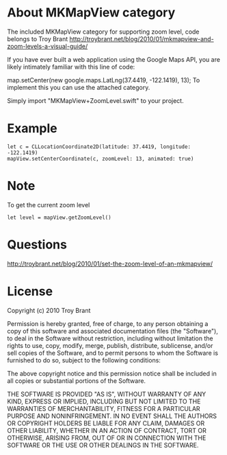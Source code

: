 # About MKMapView category
The included MKMapView category for supporting zoom level, code belongs to Troy Brant
http://troybrant.net/blog/2010/01/mkmapview-and-zoom-levels-a-visual-guide/

If you have ever built a web application using the Google Maps API, you are likely intimately familiar with this line of code:

map.setCenter(new google.maps.LatLng(37.4419, -122.1419), 13);
To implement this you can use the attached category. 

Simply import "MKMapView+ZoomLevel.swift" to your project. 


# Example


	let c = CLLocationCoordinate2D(latitude: 37.4419, longitude: -122.1419)
    mapView.setCenterCoordinate(c, zoomLevel: 13, animated: true)



# Note
To get the current zoom level 

	let level = mapView.getZoomLevel()


# Questions
http://troybrant.net/blog/2010/01/set-the-zoom-level-of-an-mkmapview/


# License
Copyright (c) 2010 Troy Brant

Permission is hereby granted, free of charge, to any person obtaining a copy
of this software and associated documentation files (the "Software"), to deal
in the Software without restriction, including without limitation the rights
to use, copy, modify, merge, publish, distribute, sublicense, and/or sell
copies of the Software, and to permit persons to whom the Software is
furnished to do so, subject to the following conditions:

The above copyright notice and this permission notice shall be included in
all copies or substantial portions of the Software.

THE SOFTWARE IS PROVIDED "AS IS", WITHOUT WARRANTY OF ANY KIND, EXPRESS OR
IMPLIED, INCLUDING BUT NOT LIMITED TO THE WARRANTIES OF MERCHANTABILITY,
FITNESS FOR A PARTICULAR PURPOSE AND NONINFRINGEMENT. IN NO EVENT SHALL THE
AUTHORS OR COPYRIGHT HOLDERS BE LIABLE FOR ANY CLAIM, DAMAGES OR OTHER
LIABILITY, WHETHER IN AN ACTION OF CONTRACT, TORT OR OTHERWISE, ARISING FROM,
OUT OF OR IN CONNECTION WITH THE SOFTWARE OR THE USE OR OTHER DEALINGS IN
THE SOFTWARE.

